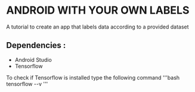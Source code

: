 # ANDROID WITH YOUR OWN LABELS

A tutorial to create an app that labels data according to a provided dataset

## Dependencies :
* Android Studio
* Tensorflow

To check if Tensorflow is installed type the following command
'''bash
tensorflow --v
'''


